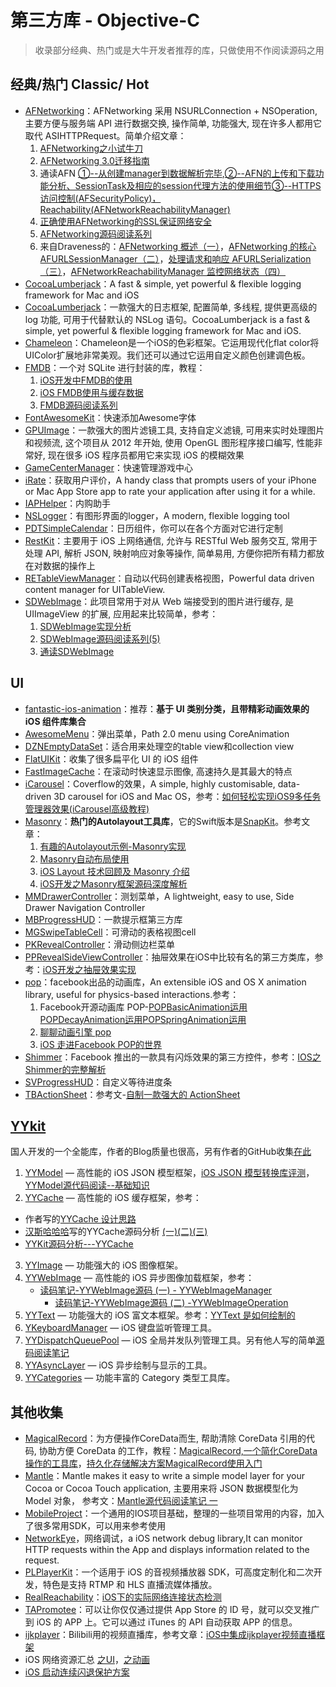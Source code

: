 # 第三方库 - Objective-C
> 收录部分经典、热门或是大牛开发者推荐的库，只做使用不作阅读源码之用

## 经典/热门 Classic/ Hot
- [AFNetworking][1]：AFNetworking 采用 NSURLConnection + NSOperation, 主要方便与服务端 API 进行数据交换, 操作简单, 功能强大, 现在许多人都用它取代 ASIHTTPRequest。简单介绍文章：
	1. [AFNetworking之小试牛刀][2]
	2. [AFNetworking 3.0迁移指南][3]
	3. 通读AFN [①--从创建manager到数据解析完毕][4],[②--AFN的上传和下载功能分析、SessionTask及相应的session代理方法的使用细节][5][③--HTTPS访问控制(AFSecurityPolicy)，Reachability(AFNetworkReachabilityManager)][6]
	4. [正确使用AFNetworking的SSL保证网络安全][7]
	5. [AFNetworking源码阅读系列][8]
	6. 来自Draveness的：[AFNetworking 概述（一）][9]，[AFNetworking 的核心 AFURLSessionManager（二）][10]，[处理请求和响应 AFURLSerialization（三）][11]，[AFNetworkReachabilityManager 监控网络状态（四）][12]
- [CocoaLumberjack][13]：A fast & simple, yet powerful & flexible logging framework for Mac and iOS
- [CocoaLumberjack][14]：一款强大的日志框架, 配置简单, 多线程, 提供更高级的 log 功能, 可用于代替默认的 NSLog 语句。CocoaLumberjack is a fast & simple, yet powerful & flexible logging framework for Mac and iOS.
- [Chameleon][15]：Chameleon是一个iOS的色彩框架。它运用现代化flat color将UIColor扩展地非常美观。我们还可以通过它运用自定义颜色创建调色板。
- [FMDB][16]：一个对 SQLite 进行封装的库，教程：
	1. [iOS开发中FMDB的使用][17]
	2. [iOS FMDB使用与缓存数据][18]
	3. [FMDB源码阅读系列][19]
- [FontAwesomeKit][20]：快速添加Awesome字体
- [GPUImage][21]：一款强大的图片滤镜工具, 支持自定义滤镜, 可用来实时处理图片和视频流, 这个项目从 2012 年开始, 使用 OpenGL 图形程序接口编写, 性能非常好, 现在很多 iOS 程序员都用它来实现 iOS 的模糊效果
- [GameCenterManager][22]：快速管理游戏中心
- [iRate][23]：获取用户评价，A handy class that prompts users of your iPhone or Mac App Store app to rate your application after using it for a while. 
- [IAPHelper][24]：内购助手
- [NSLogger][25]：有图形界面的logger，A modern, flexible logging tool
- [PDTSimpleCalendar][26]：日历组件，你可以在各个方面对它进行定制
- [RestKit][27]：主要用于 iOS 上网络通信, 允许与 RESTful Web 服务交互, 常用于处理 API, 解析 JSON, 映射响应对象等操作, 简单易用, 方便你把所有精力都放在对数据的操作上
- [RETableViewManager][28]：自动以代码创建表格视图，Powerful data driven content manager for UITableView.
- [SDWebImage][29]：此项目常用于对从 Web 端接受到的图片进行缓存, 是 UIImageView 的扩展, 应用起来比较简单，参考：
	1. [SDWebImage实现分析][30]
	2. [SDWebImage源码阅读系列(5)][31]
	3. [通读SDWebImage][32]

## UI
- [fantastic-ios-animation][33]：推荐：**基于 UI 类别分类，且带精彩动画效果的 iOS 组件库集合**
- [AwesomeMenu][34]：弹出菜单，Path 2.0 menu using CoreAnimation
- [DZNEmptyDataSet][35]：适合用来处理空的table view和collection view
- [FlatUIKit][36]：收集了很多扁平化 UI 的 iOS 组件
- [FastImageCache][37]：在滚动时快速显示图像, 高速持久是其最大的特点
- [iCarousel][38]：Coverflow的效果，A simple, highly customisable, data-driven 3D carousel for iOS and Mac OS，参考：[如何轻松实现iOS9多任务管理器效果(iCarousel高级教程)][39]
- [Masonry][40]：**热门的Autolayout工具库**，它的Swift版本是[SnapKit][41]。参考文章：
	1. [有趣的Autolayout示例-Masonry实现][42]
	2. [Masonry自动布局使用][43]
	3. [iOS Layout 技术回顾及 Masonry 介绍][44]
	4. [iOS开发之Masonry框架源码深度解析][45]
- [MMDrawerController][46]：测划菜单，A lightweight, easy to use, Side Drawer Navigation Controller
- [MBProgressHUD][47]：一款提示框第三方库
- [MGSwipeTableCell][48]：可滑动的表格视图cell
- [PKRevealController][49]：滑动侧边栏菜单
- [PPRevealSideViewController][50]：抽屉效果在iOS中比较有名的第三方类库，参考：[iOS开发之抽屉效果实现][51]
- [pop][52]：facebook出品的动画库，An extensible iOS and OS X animation library, useful for physics-based interactions.参考：
	1. Facebook开源动画库 POP-[POPBasicAnimation运用][53][POPDecayAnimation运用][54][POPSpringAnimation运用][55]
	2. [聊聊动画引擎 pop][56]
	3. [iOS 走进Facebook POP的世界][57]
- [Shimmer][58]：Facebook 推出的一款具有闪烁效果的第三方控件，参考：[IOS之Shimmer的完整解析][59]
- [SVProgressHUD][60]：自定义等待进度条
- [TBActionSheet][61]：参考文-[自制一款强大的 ActionSheet][62]


## [YYkit][63]
国人开发的一个全能库，作者的Blog质量也很高，另有作者的GitHub收集[在此][64]
1. [YYModel][65] — 高性能的 iOS JSON 模型框架，[iOS JSON 模型转换库评测][66]，[YYModel源代码阅读--基础知识][67]
2. [YYCache][68] — 高性能的 iOS 缓存框架，参考：
- 作者写的[YYCache 设计思路][69]
- [汉斯哈哈哈][70]写的YYCache源码分析 [(一)][71][(二)][72][(三)][73]
- [YYKit源码分析---YYCache][74]
3. [YYImage][75] — 功能强大的 iOS 图像框架。
4. [YYWebImage][76] — 高性能的 iOS 异步图像加载框架，参考：
	- [读码笔记-YYWebImage源码 (一) - YYWebImageManager][77]
		- [读码笔记-YYWebImage源码 (二) -YYWebImageOperation][78]
5. [YYText][79] — 功能强大的 iOS 富文本框架。参考：[YYText 是如何绘制的][80]
6. [YKeyboardManager][81] — iOS 键盘监听管理工具。
7. [YYDispatchQueuePool][82] — iOS 全局并发队列管理工具。另有他人写的简单[源码阅读笔记][83]
8. [YYAsyncLayer][84] — iOS 异步绘制与显示的工具。
9. [YYCategories][85] — 功能丰富的 Category 类型工具库。


## 其他收集
- [MagicalRecord][86]：为方便操作CoreData而生, 帮助清除 CoreData 引用的代码, 协助方便 CoreData 的工作，教程：[MagicalRecord,一个简化CoreData操作的工具库][87]，[持久化存储解决方案MagicalRecord使用入门][88]
- [Mantle][89]：Mantle makes it easy to write a simple model layer for your Cocoa or Cocoa Touch application, 主要用来将 JSON 数据模型化为 Model 对象， 参考文：[Mantle源代码阅读笔记 一][90]
- [MobileProject][91]：一个通用的IOS项目基础，整理的一些项目常用的内容，加入了很多常用SDK，可以用来参考使用
- [NetworkEye][92]，网络调试，a iOS network debug library,It can monitor HTTP requests within the App and displays information related to the request.
- [PLPlayerKit][93]：一个适用于 iOS 的音视频播放器 SDK，可高度定制化和二次开发，特色是支持 RTMP 和 HLS 直播流媒体播放。
- [RealReachability][94]：[iOS下的实际网络连接状态检测][95]
- [TAPromotee][96]：可以让你仅仅通过提供 App Store 的 ID 号，就可以交叉推广到 iOS 的 APP 上。它可以通过 iTunes 的 API 自动获取 APP 的信息。
- [ijkplayer][97]：Bilibili用的视频直播库，参考文章：[iOS中集成ijkplayer视频直播框架][98]
- iOS 网络资源汇总 [之UI][99]，[之动画][100]
- [iOS 启动连续闪退保护方案][101]


[1]:	https://github.com/AFNetworking/AFNetworking "AFNetworking"
[2]:	http://www.jianshu.com/p/8cc137ac26f0 "AFNetworking之小试牛刀"
[3]:	http://www.jianshu.com/p/047463a7ce9b "AFNetworking 3.0迁移指南"
[4]:	http://www.cnblogs.com/Mike-zh/p/5167017.html "通读AFN①--从创建manager到数据解析完毕"
[5]:	http://www.cnblogs.com/Mike-zh/p/5172389.html "通读AFN②--AFN的上传和下载功能分析、SessionTask及相应的session代理方法的使用细节"
[6]:	http://www.cnblogs.com/Mike-zh/p/5174238.html "通读AFN③--HTTPS访问控制(AFSecurityPolicy)，Reachability(AFNetworkReachabilityManager)"
[7]:	http://www.jianshu.com/p/4102b817ff2f "正确使用AFNetworking的SSL保证网络安全"
[8]:	http://www.cnblogs.com/polobymulberry/category/785705.html "AFNetworking源码阅读系列"
[9]:	http://draveness.me/afnetworking1/ "AFNetworking 概述（一）"
[10]:	http://draveness.me/afnetworking2/ "AFNetworking 的核心 AFURLSessionManager（二）"
[11]:	http://draveness.me/afnetworking3/ "处理请求和响应 AFURLSerialization（三）"
[12]:	http://draveness.me/afnetworking4/ "AFNetworkReachabilityManager 监控网络状态（四）"
[13]:	https://github.com/CocoaLumberjack/CocoaLumberjack "CocoaLumberjack"
[14]:	https://github.com/CocoaLumberjack/CocoaLumberjack "CocoaLumberjack"
[15]:	https://github.com/ViccAlexander/Chameleon "Chameleon"
[16]:	https://github.com/ccgus/fmdb "FMDB"
[17]:	http://www.cnblogs.com/jerehedu/p/5025950.html "iOS开发中FMDB的使用"
[18]:	http://www.jianshu.com/p/968c381cb7d7 "iOS FMDB使用与缓存数据"
[19]:	http://www.cnblogs.com/polobymulberry/category/789988.html "FMDB源码阅读系列(2)"
[20]:	https://github.com/PrideChung/FontAwesomeKit "FontAwesomeKit"
[21]:	https://github.com/BradLarson/GPUImage "GPUImage"
[22]:	https://github.com/nihalahmed/GameCenterManager "GameCenterManager"
[23]:	https://github.com/nicklockwood/iRate "iRate"
[24]:	https://github.com/saturngod/IAPHelper "IAPHelper"
[25]:	https://github.com/fpillet/NSLogger "NSLogger"
[26]:	https://github.com/jivesoftware/PDTSimpleCalendar "PDTSimpleCalendar"
[27]:	https://github.com/RestKit/RestKit "RestKit"
[28]:	https://github.com/romaonthego/RETableViewManager "RETableViewManager"
[29]:	https://github.com/rs/SDWebImage "SDWebImage"
[30]:	http://southpeak.github.io/blog/2015/02/07/sourcecode-sdwebimage/ "SDWebImage实现分析"
[31]:	http://www.cnblogs.com/polobymulberry/category/785704.html "SDWebImage源码阅读系列(5)"
[32]:	http://zzk.cnblogs.com/s?w=blog:Mike-zh%20%E9%80%9A%E8%AF%BBSDWebImage "通读SDWebImage"
[33]:	https://github.com/onmyway133/fantastic-ios-animation "fantastic-ios-animation"
[34]:	https://github.com/levey/AwesomeMenu "AwesomeMenu"
[35]:	https://github.com/dzenbot/DZNEmptyDataSet "DZNEmptyDataSet"
[36]:	https://github.com/Grouper/FlatUIKit "FlatUIKit"
[37]:	https://github.com/path/FastImageCache "FastImageCache"
[38]:	https://github.com/nicklockwood/iCarousel "iCarousel"
[39]:	http://www.cnblogs.com/jgCho/p/5275408.html "如何轻松实现iOS9多任务管理器效果(iCarousel高级教程)"
[40]:	https://github.com/SnapKit/Masonry "Masonry"
[41]:	https://github.com/SnapKit/SnapKit "SnapKit"
[42]:	http://tutuge.me/2015/05/23/autolayout-example-with-masonry/ "有趣的Autolayout示例-Masonry实现"
[43]:	http://www.cnblogs.com/salam/p/5054474.html "Masonry自动布局使用"
[44]:	http://www.taijicoder.com/2015/12/12/iOS-Layout-and-Masnory/ "iOS Layout 技术回顾及 Masonry 介绍"
[45]:	http://www.cnblogs.com/ludashi/p/5591572.html "iOS开发之Masonry框架源码深度解析"
[46]:	https://github.com/mutualmobile/MMDrawerController "MMDrawerController"
[47]:	https://github.com/jdg/MBProgressHUD "MBProgressHUD"
[48]:	https://github.com/MortimerGoro/MGSwipeTableCell "MGSwipeTableCell"
[49]:	https://github.com/pkluz/PKRevealController "PKRevealController"
[50]:	https://github.com/ipup/PPRevealSideViewController "PPRevealSideViewController"
[51]:	http://ios.jobbole.com/83402/ "iOS开发之抽屉效果实现"
[52]:	https://github.com/facebook/pop "pop"
[53]:	http://www.cnblogs.com/wujy/p/5191220.html "Facebook开源动画库 POP-POPBasicAnimation运用"
[54]:	http://www.cnblogs.com/wujy/p/5194029.html "Facebook开源动画库 POP-POPDecayAnimation运用"
[55]:	http://www.cnblogs.com/wujy/p/5191521.html "Facebook开源动画库 POP-POPSpringAnimation运用"
[56]:	http://ios.jobbole.com/84717/
[57]:	http://www.jianshu.com/p/0bc2127692e5 "iOS 走进Facebook POP的世界"
[58]:	https://github.com/facebook/Shimmer "Shimmer"
[59]:	http://www.jianshu.com/p/3c58af1a2460 "IOS之Shimmer的完整解析"
[60]:	https://github.com/TransitApp/SVProgressHUD "SVProgressHUD"
[61]:	https://github.com/yulingtianxia/TBActionSheet "TBActionSheet"
[62]:	http://yulingtianxia.com/blog/2016/07/18/TBActionSheet/ "自制一款强大的 ActionSheet"
[63]:	https://github.com/ibireme/YYKit
[64]:	http://github.ibireme.com/github/list/ios/#
[65]:	https://github.com/ibireme/YYModel
[66]:	http://blog.ibireme.com/2015/10/23/ios_model_framework_benchmark/ "iOS JSON 模型转换库评测"
[67]:	http://www.jianshu.com/p/198af7042b2d "YYModel源代码阅读--基础知识"
[68]:	https://github.com/ibireme/YYCache
[69]:	http://blog.ibireme.com/2015/10/26/yycache/ "YYCache 设计思路"
[70]:	http://www.jianshu.com/users/368a8cd349af "汉斯哈哈哈"
[71]:	http://www.jianshu.com/p/b8dcf6634fab "YYCache源码分析(一)"
[72]:	http://www.jianshu.com/p/492c3c3a0485 "YYCache源码分析(二)"
[73]:	http://www.jianshu.com/p/67184beda1d5 "YYCache源码分析(三)"
[74]:	http://iipanda.com/2016/07/18/YYCache-analyzing/ "YYKit源码分析---YYCache"
[75]:	https://github.com/ibireme/YYImage
[76]:	https://github.com/ibireme/YYWebImage
[77]:	http://huangshaohua.cn/2015/12/29/du-ma-bi-ji-yywebimageyuan-ma/ "读码笔记-YYWebImage源码 (一) - YYWebImageManager"
[78]:	http://huangshaohua.cn/2016/01/02/du-ma-bi-ji-yywebimageyuan-ma-er-yywebimageoperation/ "读码笔记-YYWebImage源码 (二) -YYWebImageOperation"
[79]:	https://github.com/ibireme/YYText
[80]:	https://github.com/lzwjava/OpenSourceNotes "OpenSourceNotes"
[81]:	https://github.com/ibireme/YYKeyboardManager "YYKeyboardManager"
[82]:	https://github.com/ibireme/YYDispatchQueuePool "YYDispatchQueuePool"
[83]:	http://kittenyang.com/yydispatchqueuepool-learning-note/ "YYDispatchQueuePool 源码阅读笔记"
[84]:	https://github.com/ibireme/YYAsyncLayer "YYAsyncLayer"
[85]:	https://github.com/ibireme/YYCategories
[86]:	https://github.com/magicalpanda/MagicalRecord "MagicalRecord"
[87]:	http://segmentfault.com/a/1190000004132110 "MagicalRecord,一个简化CoreData操作的工具库"
[88]:	http://www.cocoachina.com/ios/20151214/14649.html
[89]:	https://github.com/Mantle/Mantle "Mantle"
[90]:	http://blog.csdn.net/colorapp/article/details/50277317 "Mantle源代码阅读笔记 一"
[91]:	https://github.com/wujunyang/MobileProject "MobileProject"
[92]:	https://github.com/coderyi/NetworkEye "NetworkEye"
[93]:	https://github.com/pili-engineering/PLPlayerKit "PLPlayerKit"
[94]:	https://github.com/dustturtle/RealReachability "RealReachability"
[95]:	http://www.cocoachina.com/ios/20160224/15407.html
[96]:	https://github.com/JanC/TAPromotee "TAPromotee"
[97]:	https://github.com/Bilibili/ijkplayer "ijkplayer"
[98]:	http://www.jianshu.com/p/1f06b27b3ac0 "iOS中集成ijkplayer视频直播框架"
[99]:	http://www.jianshu.com/p/2ba717122951 "iOS 网络资源汇总之UI"
[100]:	http://www.jianshu.com/p/91b5cfad5d89 "iOS 网络资源汇总之动画"
[101]:	http://wereadteam.github.io/2016/05/23/GYBootingProtection/